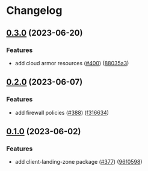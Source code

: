 # Changelog

## [0.3.0](https://github.com/GoogleCloudPlatform/pubsec-declarative-toolkit/compare/solutions/client-landing-zone/0.2.0...solutions/client-landing-zone/0.3.0) (2023-06-20)


### Features

* add cloud armor resources ([#400](https://github.com/GoogleCloudPlatform/pubsec-declarative-toolkit/issues/400)) ([88035a3](https://github.com/GoogleCloudPlatform/pubsec-declarative-toolkit/commit/88035a3091e2baebd1fbb358ced61684e1584027))

## [0.2.0](https://github.com/GoogleCloudPlatform/pubsec-declarative-toolkit/compare/solutions/client-landing-zone/0.1.0...solutions/client-landing-zone/0.2.0) (2023-06-07)


### Features

* add firewall policies ([#388](https://github.com/GoogleCloudPlatform/pubsec-declarative-toolkit/issues/388)) ([f316634](https://github.com/GoogleCloudPlatform/pubsec-declarative-toolkit/commit/f316634df164a0711fd647fdc2a47aa22652a7dd))

## [0.1.0](https://github.com/GoogleCloudPlatform/pubsec-declarative-toolkit/compare/solutions/client-landing-zone-v0.0.1...solutions/client-landing-zone/0.1.0) (2023-06-02)


### Features

* add client-landing-zone package ([#377](https://github.com/GoogleCloudPlatform/pubsec-declarative-toolkit/issues/377)) ([96f0598](https://github.com/GoogleCloudPlatform/pubsec-declarative-toolkit/commit/96f0598cb4e7a74de42b28552ba73a1d6146b766))
